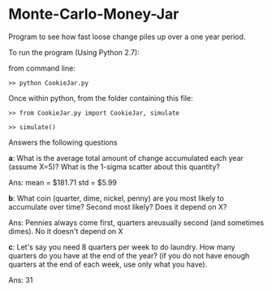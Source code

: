 Monte-Carlo-Money-Jar
=====================

Program to see how fast loose change piles up over a one year period.

To run the program (Using Python 2.7):

from command line:

`>> python CookieJar.py`

Once within python, from the folder containing this file:

`>> from CookieJar.py import CookieJar, simulate`

`>> simulate()`

Answers the following questions

**a**: What is the average total amount of change accumulated each year (assume X=5)? What is the 1-sigma scatter about this quantity?

Ans: mean = $181.71
     std   = $5.99

**b**: What coin (quarter, dime, nickel, penny) are you most likely to accumulate over time? Second most likely? Does it depend on X?

Ans: Pennies always come first, quarters areusually second (and sometimes dimes). No it doesn't depend on X
    

**c**: Let's say you need 8 quarters per week to do laundry. How many quarters do you have at the end of the year? (if you do not have enough quarters at the end of each week, use only what you have).

Ans: 31
